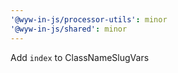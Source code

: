 ```yaml
---
'@wyw-in-js/processor-utils': minor
'@wyw-in-js/shared': minor
---
```


Add `index` to ClassNameSlugVars
